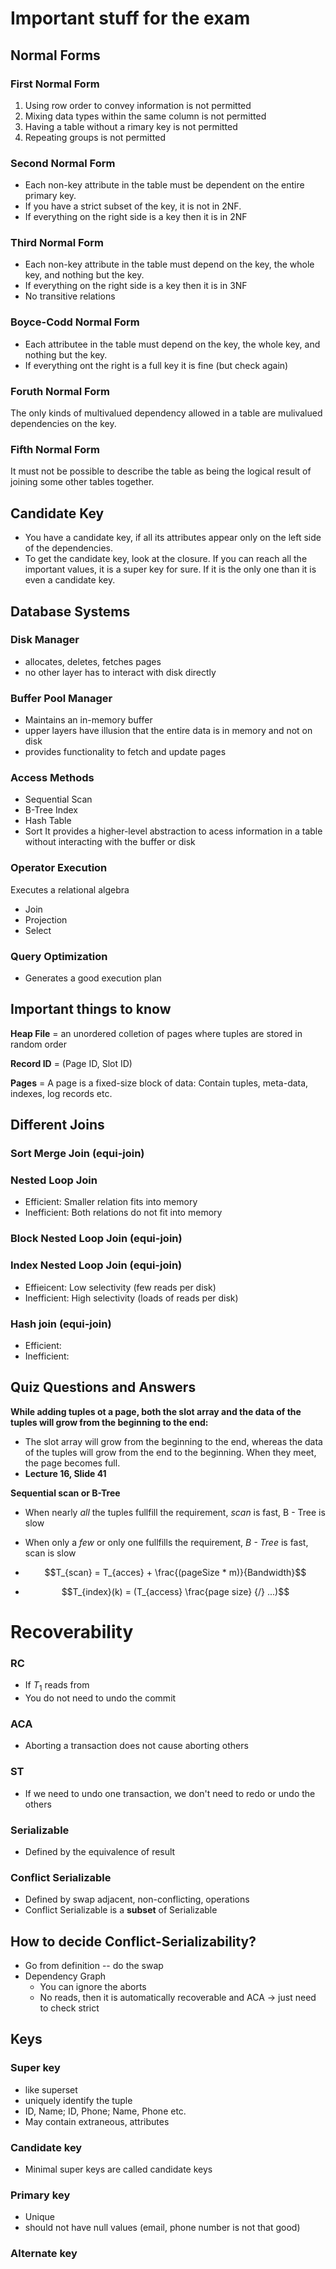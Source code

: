 # Important stuff for the exam

## Normal Forms

### First Normal Form
1. Using row order to convey information is not permitted
2. Mixing data types within the same column is not permitted
3. Having a table without a rimary key is not permitted
4. Repeating groups is not permitted

### Second Normal Form
- Each non-key attribute in the table must be dependent on the entire primary key.
- If you have a strict subset of the key, it is not in 2NF.
- If everything on the right side is a key then it is in 2NF

### Third Normal Form
- Each non-key attribute in the table must depend on the key, the whole key, and nothing but the key.
- If everything on the right side is a key then it is in 3NF
- No transitive relations

### Boyce-Codd Normal Form
- Each attributee in the table must depend on the key, the whole key, and nothing but the key.
- If everything ont the right is a full key it is fine (but check again)

### Foruth Normal Form
The only kinds of multivalued dependency allowed in a table are mulivalued dependencies on the key.

### Fifth Normal Form
It must not be possible to describe the table as being the logical result of joining some other tables together.

## Candidate Key
- You have a candidate key, if all its attributes appear only on the left side of the dependencies.
- To get the candidate key, look at the closure. If you can reach all the important values, it is a super key for sure. If it is the only one than it is even a candidate key.

## Database Systems
### Disk Manager
- allocates, deletes, fetches pages
- no other layer has to interact with disk directly

### Buffer Pool Manager
- Maintains an in-memory buffer
- upper layers have illusion that the entire data is in memory and not on disk
- provides functionality to fetch and update pages

### Access Methods
- Sequential Scan
- B-Tree Index
- Hash Table
- Sort
It provides a higher-level abstraction to acess information in a table without interacting with the buffer or disk

### Operator Execution
Executes a relational algebra
- Join 
- Projection
- Select

### Query Optimization
- Generates a good execution plan

## Important things to know

**Heap File** = an unordered colletion of pages where tuples are stored in random order

**Record ID** = (Page ID, Slot ID)

**Pages**
 = A page is a fixed-size block of data:
    Contain tuples, meta-data, indexes, log records etc.

## Different Joins
### Sort Merge Join (equi-join)


### Nested Loop Join
- Efficient: Smaller relation fits into memory
- Inefficient: Both relations do not fit into memory

### Block Nested Loop Join (equi-join)

### Index Nested Loop Join (equi-join)
- Effieicent: Low selectivity (few reads per disk)
- Inefficient: High selectivity (loads of reads per disk)

### Hash join (equi-join)
- Efficient: 
- Inefficient: 



## Quiz Questions and Answers
**While adding tuples ot a page, both the slot array and the data of the tuples will grow from the beginning to the end:**
- The slot array will grow from the beginning to the end, whereas the data of the tuples will grow from the end to the beginning. When they meet, the page becomes full. 
- **Lecture 16, Slide 41**

**Sequential scan or B-Tree**
- When nearly *all* the tuples fullfill the requirement, *scan* is fast, B - Tree is slow
- When only a *few* or only one fullfills the requirement, *B - Tree* is fast, scan is slow

- $$T_{scan} = T_{acces} + \frac{(pageSize *  m)}{Bandwidth}$$

- $$T_{index}(k) = (T_{access} \frac{page size} {/} ...)$$


# Recoverability
### RC
- If $T_1$ reads from
- You do not need to undo the commit
### ACA
- Aborting a transaction does not cause aborting others
### ST
- If we need to undo one transaction, we don't need to redo or undo the others

### Serializable
- Defined by the equivalence of result

### Conflict Serializable
- Defined by swap adjacent, non-conflicting, operations
- Conflict Serializable is a **subset** of Serializable
    
## How to decide Conflict-Serializability?
- Go from definition -- do the swap
- Dependency Graph 
    - You can ignore the aborts 
    - No reads, then it is automatically recoverable and ACA -> just need to check strict


## Keys
### Super key
- like superset
- uniquely identify the tuple
- ID, Name; ID, Phone; Name, Phone etc.
- May contain extraneous, attributes

### Candidate key
- Minimal super keys are called candidate keys

### Primary key
- Unique
- should not have null values (email, phone number is not that good)

### Alternate key
   
